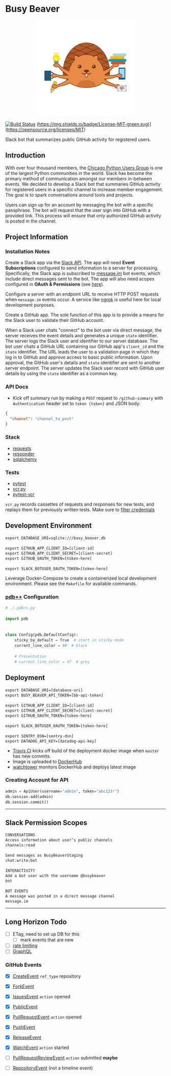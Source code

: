 # Busy Beaver

<p align="center"><img src="assets/logo.png" alt="Busy Beaver Logo" width=300 /></p>

[![Build Status](https://travis-ci.org/alysivji/busy-beaver.svg?branch=master)](https://travis-ci.org/alysivji/busy-beaver) (https://img.shields.io/badge/License-MIT-green.svg)](https://opensource.org/licenses/MIT)

Slack bot that summarizes public GitHub activity for registered users.

## Introduction

With over four thousand members, the [Chicago Python Users Group](https://www.chipy.org/) is one of the largest Python communities in the world. Slack has become the primary method of communication amongst our members in-between events. We decided to develop a Slack bot that summaries GitHub activity for registered users in a specific channel to increase member engagement. The goal is to spark conversations around tools and projects.

Users can sign up for an account by messaging the bot with a specific passphrase. The bot will request that the user sign into GitHub with a provided link. This process will ensure that only authorized GitHub activity is posted in the channel.

## Project Information

### Installation Notes

Create a Slack app via the [Slack API](https://api.slack.com/). The app will need **Event Subscriptions** configured to send information to a server for processing. Specifically, the Slack app is subscribed to [message.im](https://api.slack.com/events/message.im) bot events, which include direct messages sent to the bot. The app will also need scopes configured in **OAuth & Permissions** (see [here](#Slack-Permission-Scopes)).

Configure a server with an endpoint URL to receive HTTP POST requests when `message.im` events occur. A service like [ngrok](https://ngrok.com/) is useful here for local development purposes.

Create a GitHub app. The sole function of this app is to provide a means for the Slack user to validate their GitHub account.

When a Slack user chats "connect" to the bot user via direct message, the server receives the event details and generates a unique `state` identifier. The server logs the Slack user and identifier to our server database. The bot user chats a GitHub URL containing our GitHub app's `client_id` and the `state` identifier. The URL leads the user to a validation page in which they log in to GitHub and approve access to basic public information. Upon approval, the GitHub user's details and `state` identifier are sent to another server endpoint. The server updates the Slack user record with GitHub user details by using the `state` identifier as a common key.

### API Docs

- Kick off summary run by making a `POST` request to `/github-summary` with `Authentication` header set to `token {token}` and JSON body:

```json
{
  "channel": "channel_to_post"
}
```

### Stack

- [requests](https://github.com/requests/requests)
- [responder](https://github.com/kennethreitz/responder)
- [sqlalchemy](https://www.sqlalchemy.org/)

### Tests

- [pytest](https://github.com/pytest-dev/pytest)
- [vcr.py](https://github.com/kevin1024/vcrpy)
- [pytest-vcr](https://github.com/ktosiek/pytest-vcr)

`vcr.py` records cassettes of requests and responses for new tests, and replays them for previously written tests. Make sure to [filter credentials](https://vcrpy.readthedocs.io/en/latest/advanced.html#filter-information-from-http-headers)

## Development Environment

```console
export DATABASE_URI=sqlite:///busy_beaver.db

export GITHUB_APP_CLIENT_ID=[client-id]
export GITHUB_APP_CLIENT_SECRET=[client-secret]
export GITHUB_OAUTH_TOKEN=[token-here]

export SLACK_BOTUSER_OAUTH_TOKEN=[token-here]
```

Leverage Docker-Compose to create a containerized local development environment. Please see the `Makefile` for available commands.

### [pdb++](https://pypi.org/project/pdbpp/) Configuration

```python
# ./.pdbrc.py

import pdb


class Config(pdb.DefaultConfig):
    sticky_by_default = True  # start in sticky mode
    current_line_color = 40  # black

    # Presentation
    # current_line_color = 47  # grey
```

## Deployment

```console
export DATABASE_URI=[database-uri]
export BUSY_BEAVER_API_TOKEN=[bb-api-token]

export GITHUB_APP_CLIENT_ID=[client-id]
export GITHUB_APP_CLIENT_SECRET=[client-secret]
export GITHUB_OAUTH_TOKEN=[token-here]

export SLACK_BOTUSER_OAUTH_TOKEN=[token-here]

export SENTRY_DSN=[sentry-dsn]
export DATADOG_API_KEY=[datadog-api-key]
```

- [Travis CI](https://travis-ci.org/alysivji/busy-beaver) kicks off build of the deployment docker image when `master` has new commits.
- Image is uploaded to [DockerHub](https://cloud.docker.com/u/alysivji/repository/docker/alysivji/busy-beaver)
- [watchtower](https://github.com/v2tec/watchtower) monitors DockerHub and deploys latest image

### Creating Account for API

```python
admin = ApiUser(username="admin", token="abc123!")
db.session.add(admin)
db.session.commit()
```

---

## Slack Permission Scopes

```text
CONVERSATIONS
Access information about user’s public channels
channels:read

Send messages as BusyBeaverStaging
chat:write:bot

INTERACTIVITY
Add a bot user with the username @busybeaver
bot

BOT EVENTS
A message was posted in a direct message channel
message.im
```

---

## Long Horizon Todo

- [ ] ETag, need to set up DB for this
  - [ ] mark events that are new
- [ ] [rate limiting](https://developer.github.com/v3/#rate-limiting)
- [ ] [GraphQL](https://developer.github.com/v4/)

### GitHub Events

- [x] [CreateEvent](https://developer.github.com/v3/activity/events/types/#createevent) `ref_type` repository
- [x] [ForkEvent](https://developer.github.com/v3/activity/events/types/#forkevent)
- [x] [IssuesEvent](https://developer.github.com/v3/activity/events/types/#issuesevent) `action` opened
- [x] [PublicEvent](https://developer.github.com/v3/activity/events/types/#publicevent)
- [x] [PullRequestEvent](https://developer.github.com/v3/activity/events/types/#pullrequestevent) `action` opened
- [x] [PushEvent](https://developer.github.com/v3/activity/events/types/#pushevent)
- [x] [ReleaseEvent](https://developer.github.com/v3/activity/events/types/#releaseevent)
- [x] [WatchEvent](https://developer.github.com/v3/activity/events/types/#watchevent) `action` started

- [ ] [PullRequestReviewEvent](https://developer.github.com/v3/activity/events/types/#pullrequestreviewevent) `action` submitted **maybe**
- [ ] [RepositoryEvent](https://developer.github.com/v3/activity/events/types/#repositoryevent) (not a timeline event)
